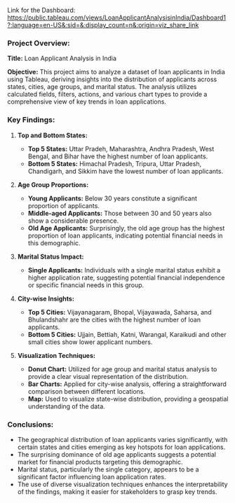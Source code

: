 Link for the Dashboard: https://public.tableau.com/views/LoanApplicantAnalysisinIndia/Dashboard1?:language=en-US&:sid=&:display_count=n&:origin=viz_share_link

### Project Overview:

**Title:** Loan Applicant Analysis in India

**Objective:** This project aims to analyze a dataset of loan applicants in India using Tableau, deriving insights into the distribution of applicants across states, cities, age groups, and marital status. The analysis utilizes calculated fields, filters, actions, and various chart types to provide a comprehensive view of key trends in loan applications.

### Key Findings:

1. **Top and Bottom States:**
   - **Top 5 States:** Uttar Pradeh, Maharashtra, Andhra Pradesh, West Bengal, and Bihar have the highest number of loan applicants.
   - **Bottom 5 States:** Himachal Pradesh, Tripura, Uttar Pradesh, Chandigarh, and Sikkim have the lowest number of loan applicants.

2. **Age Group Proportions:**
   - **Young Applicants:** Below 30 years constitute a significant proportion of applicants.
   - **Middle-aged Applicants:** Those between 30 and 50 years also show a considerable presence.
   - **Old Age Applicants:** Surprisingly, the old age group has the highest proportion of loan applicants, indicating potential financial needs in this demographic.

3. **Marital Status Impact:**
   - **Single Applicants:** Individuals with a single marital status exhibit a higher application rate, suggesting potential financial independence or specific financial needs in this group.

4. **City-wise Insights:**
   - **Top 5 Cities:** Vijayanagaram, Bhopal, Vijayawada, Saharsa, and Bhulandshahr are the cities with the highest number of loan applicants.
   - **Bottom 5 Cities:** Ujjain, Bettiah, Katni, Warangal, Karaikudi and other small cities show lower applicant numbers.

5. **Visualization Techniques:**
   - **Donut Chart:** Utilized for age group and marital status analysis to provide a clear visual representation of the distribution.
   - **Bar Charts:** Applied for city-wise analysis, offering a straightforward comparison between different locations.
   - **Map:** Used to visualize state-wise distribution, providing a geospatial understanding of the data.

### Conclusions:

- The geographical distribution of loan applicants varies significantly, with certain states and cities emerging as key hotspots for loan applications.
- The surprising dominance of old age applicants suggests a potential market for financial products targeting this demographic.
- Marital status, particularly the single category, appears to be a significant factor influencing loan application rates.
- The use of diverse visualization techniques enhances the interpretability of the findings, making it easier for stakeholders to grasp key trends.
